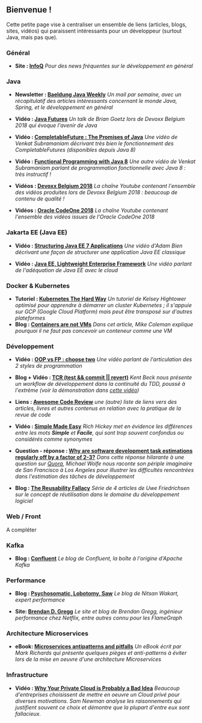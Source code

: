 ## Bienvenue !

Cette petite page vise à centraliser un ensemble de liens (articles, blogs, sites, vidéos) qui paraissent intéressants pour un développeur (surtout Java, mais pas que).

### Général
- **Site : [InfoQ](https://www.infoq.com/)**
_Pour des news fréquentes sur le développement en général_

### Java
- **Newsletter : [Baeldung Java Weekly](https://www.baeldung.com/java-web-weekly)**
_Un mail par semaine, avec un récapitulatif des articles intéressants concernant le monde Java, Spring, et le développement en général_

- **Vidéo : [Java Futures](https://www.youtube.com/watch?v=4r2Wg-TY7gU)**
_Un talk de Brian Goetz lors de Devoxx Belgium 2018 qui évoque l'avenir de Java_

- **Vidéo : [CompletableFuture : The Promises of Java](https://www.youtube.com/watch?v=9ueIL0SwEWI)**
_Une vidéo de Venkat Subramaniam décrivant très bien le fonctionnement des CompletableFutures (disponibles depuis Java 8)_

- **Vidéo : [Functional Programming with Java 8](https://www.youtube.com/watch?v=15X0qFtBqiQ)**
_Une autre vidéo de Venkat Subramaniam parlant de programmation fonctionnelle avec Java 8 : très instructif !_

- **Vidéos : [Devoxx Belgium 2018](https://www.youtube.com/watch?v=WuZk23O76Zk&list=PLRsbF2sD7JVp8vBso4ysmj-X0u6uGx1rH)**
_La chaîne Youtube contenant l'ensemble des vidéos produites lors de Devoxx Belgium 2018 : beaucoup de contenu de qualité !_

- **Vidéos : [Oracle CodeOne 2018](https://www.youtube.com/watch?v=RFF2SfPMfpk&list=PLPIzp-E1msrZDCVSC9bFG3tKA-sOsl0GN)**
_La chaîne Youtube contenant l'ensemble des vidéos issues de l'Oracle CodeOne 2018_


### Jakarta EE (Java EE)
- **Vidéo : [Structuring Java EE 7 Applications](https://www.youtube.com/watch?v=grJC6RFiB58)**
_Une vidéo d'Adam Bien décrivant une façon de structurer une application Java EE classique_

- **Vidéo : [Java EE, Lightweight Enterprise Framework](https://www.youtube.com/watch?v=JN1iUUitgvY)**
_Une vidéo parlant de l'adéquation de Java EE avec le cloud_

### Docker & Kubernetes
- **Tutoriel : [Kubernetes The Hard Way](https://github.com/kelseyhightower/kubernetes-the-hard-way)**
_Un tutoriel de Kelsey Hightower optimisé pour apprendre à démarrer un cluster Kubernetes ; il s'appuie sur GCP (Google Cloud Platform) mais peut être transposé sur d'autres plateformes_
- **Blog : [Containers are not VMs](https://www.docker.com/blog/containers-are-not-vms/)**
_Dans cet article, Mike Coleman explique pourquoi il ne faut pas concevoir un conteneur comme une VM_

### Développement
- **Vidéo : [OOP vs FP : choose two](https://www.youtube.com/watch?v=HSk5fdKbd3o)**
_Une vidéo parlant de l'articulation des 2 styles de programmation_

- **Blog + Vidéo : [TCR (test && commit || revert)](https://medium.com/@kentbeck_7670/test-commit-revert-870bbd756864)**
_Kent Beck nous présente un workflow de développement dans la continuité du TDD, poussé à l'extrème (voir la démonstration dans [cette vidéo](https://youtu.be/ZrHBVTCbcE0))_

- **Liens : [Awesome Code Review](https://github.com/joho/awesome-code-review)** _une (autre) liste de liens vers des articles, livres et autres contenus en relation avec la pratique de la revue de code_

- **Vidéo : [Simple Made Easy](https://www.infoq.com/presentations/Simple-Made-Easy/)**
_Rich Hickey met en évidence les différences entre les mots **Simple** et **Facile**, qui sont trop souvent confondus ou considérés comme synonymes_
- **Question - réponse : [Why are software development task estimations regularly off by a factor of 2-3?](https://www.quora.com/Why-are-software-development-task-estimations-regularly-off-by-a-factor-of-2-3/answer/Michael-Wolfe)** _Dans cette réponse hilarante à une question sur [Quora](https://www.quora.com/), Michael Wolfe nous raconte son périple imaginaire de San Francisco à Los Angeles pour illustrer les difficultés rencontrées dans l'estimation des tâches de développement_

- **Blog : [The Reusability Fallacy](https://www.ufried.com/blog/reusability_fallacy_1/)**
_Série de 4 articles de Uwe Friedrichsen sur le concept de réutilisation dans le domaine du développement logiciel_

### Web / Front
A compléter

### Kafka
- **Blog : [Confluent](https://www.confluent.io/blog/)** 
_Le blog de Confluent, la boîte à l'origine d'Apache Kafka_

### Performance
- **Blog : [Psychosomatic, Lobotomy, Saw](http://psy-lob-saw.blogspot.com/)**
_Le blog de Nitsan Wakart, expert performance_

- **Site: [Brendan D. Gregg](http://www.brendangregg.com/)**
_Le site et blog de Brendan Gregg, ingénieur performance chez Netflix, entre autres connu pour les FlameGraph_

### Architecture Microservices
- **eBook: [Microservices antipatterns and pitfalls](https://www.oreilly.com/ideas/microservices-antipatterns-and-pitfalls)**
_Un eBook écrit par Mark Richards qui présente quelques pièges et anti-patterns à éviter lors de la mise en oeuvre d'une architecture Microservices_

### Infrastructure
- **Vidéo : [Why Your Private Cloud is Probably a Bad Idea](https://www.youtube.com/watch?v=MbaPtzSuQII)**
_Beaucoup d'entreprises choisissent de mettre en oeuvre un Cloud privé pour diverses motivations. Sam Newman analyse les raisonnements qui justifient souvent ce choix et démontre que la plupart d'entre eux sont fallacieux._

